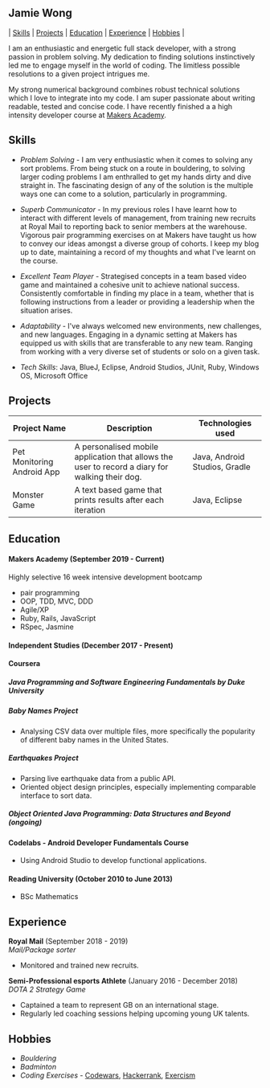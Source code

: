 ## Jamie Wong

| [Skills](#Skills) | [Projects](#Projects) | [Education](#Education) | [Experience](#Experience) | [Hobbies](#Hobbies) | 

I am an enthusiastic and energetic full stack developer, with a strong passion in problem solving. My dedication to finding solutions instinctively led me to engage myself in the world of coding. The limitless possible resolutions to a given project intrigues me.

My strong numerical background combines robust technical solutions which I love to integrate into my code. I am super passionate about writing readable, tested and concise code. I have recently finished a a high intensity developer course at [Makers Academy](https://makers.tech/).

## Skills

- *Problem Solving* - I am very enthusiastic when it comes to solving any sort problems. From being stuck on a route in bouldering, to solving larger coding problems I am enthralled to get my hands dirty and dive straight in. The fascinating design of any of the solution is the multiple ways one can come to a solution, particularly in programming.
- *Superb Communicator* - In my previous roles I have learnt how to interact with different levels of management, from training new recruits at Royal Mail to reporting back to senior members at the warehouse. Vigorous pair programming exercises on at Makers have taught us how to convey our ideas amongst a diverse group of cohorts. I keep my blog up to date, maintaining a record of my thoughts and what I've learnt on the course.
- *Excellent Team Player* - Strategised concepts in a team based video game and maintained a cohesive unit to achieve national success. Consistently comfortable in finding my place in a team, whether that is following instructions from a leader or providing a leadership when the situation arises.
- *Adaptability* - I've always welcomed new environments, new challenges, and new languages. Engaging in a dynamic setting at Makers has equipped us with skills that are transferable to any new team. Ranging from working with a very diverse set of students or solo on a given task.

- *Tech Skills*: Java, BlueJ, Eclipse, Android Studios, JUnit, Ruby, Windows OS, Microsoft Office

## Projects

| Project Name | Description | Technologies used |
|--------------|-------------|-------------------|
| Pet Monitoring Android App | A personalised mobile application that allows the user to record a diary for walking their dog. | Java, Android Studios, Gradle |
| Monster Game | A text based game that prints results after each iteration | Java, Eclipse |

## Education

#### Makers Academy (September 2019 - Current)

Highly selective 16 week intensive development bootcamp
- pair programming 
- OOP, TDD, MVC, DDD
- Agile/XP
- Ruby, Rails, JavaScript
- RSpec, Jasmine

#### Independent Studies (December 2017 - Present)

#### Coursera

##### Java Programming and Software Engineering Fundamentals by Duke University

##### Baby Names Project

- Analysing CSV data over multiple files, more specifically the popularity of different baby names in the United States.

##### Earthquakes Project

- Parsing live earthquake data from a public API.
- Oriented object design principles, especially implementing comparable interface to sort data.

##### Object Oriented Java Programming: Data Structures and Beyond (ongoing)

#### Codelabs - Android Developer Fundamentals Course

- Using Android Studio to develop functional applications.

#### Reading University (October 2010 to June 2013)

 - BSc Mathematics

## Experience

**Royal Mail** (September 2018 -  2019)    
*Mail/Package sorter*

- Monitored and trained new recruits.

**Semi-Professional esports Athlete** (January 2016 - December 2018)   
*DOTA 2 Strategy Game*

- Captained a team to represent GB on an international stage.
- Regularly led coaching sessions helping upcoming young UK talents.

## Hobbies

 - *Bouldering*
 - *Badminton*
 - *Coding Exercises* - [Codewars](https://www.codewars.com/kata/the-observed-pin/ruby), [Hackerrank](https://www.hackerrank.com/), [Exercism](https://exercism.io/my/tracks/ruby)

